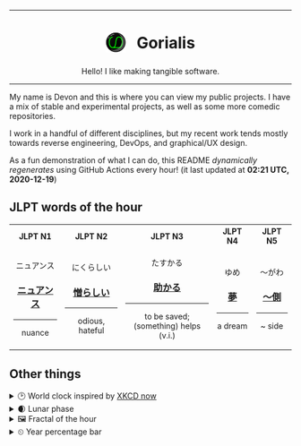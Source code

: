 ***

<h1 align="center">
<sub>
    <img src="readme/resources/avatar.png" height="36">
</sub>
&nbsp;
Gorialis
</h1>
<p align="center">
Hello! I like making tangible software.
</p>

***

My name is Devon and this is where you can view my public projects. I have a mix of stable and experimental projects, as well as some more comedic repositories.

I work in a handful of different disciplines, but my recent work tends mostly towards reverse engineering, DevOps, and graphical/UX design.

As a fun demonstration of what I can do, this README *dynamically regenerates* using GitHub Actions every hour! (it last updated at **02:21 UTC, 2020-12-19**)

<h2>JLPT words of the hour</h2>
<table>
    <tr>
        <th>JLPT N1</th>
        <th>JLPT N2</th>
        <th>JLPT N3</th>
        <th>JLPT N4</th>
        <th>JLPT N5</th>
    </tr>
    <tr>
        <td>
            <p align="center">ニュアンス</p>
            <h3 align="center"><b><a href="https://jisho.org/search/%E3%83%8B%E3%83%A5%E3%82%A2%E3%83%B3%E3%82%B9">ニュアンス</a></b></h3>
            <hr>
            <p align="center">nuance</p>
        </td>
        <td>
            <p align="center">にくらしい</p>
            <h3 align="center"><b><a href="https://jisho.org/search/%E6%86%8E%E3%82%89%E3%81%97%E3%81%84">憎らしい</a></b></h3>
            <hr>
            <p align="center">odious,<wbr> hateful</p>
        </td>
        <td>
            <p align="center">たすかる</p>
            <h3 align="center"><b><a href="https://jisho.org/search/%E5%8A%A9%E3%81%8B%E3%82%8B">助かる</a></b></h3>
            <hr>
            <p align="center">to be saved;<br> (something) helps (v.i.)</p>
        </td>
        <td>
            <p align="center">ゆめ</p>
            <h3 align="center"><b><a href="https://jisho.org/search/%E5%A4%A2">夢</a></b></h3>
            <hr>
            <p align="center">a dream</p>
        </td>
        <td>
            <p align="center">～がわ</p>
            <h3 align="center"><b><a href="https://jisho.org/search/%EF%BD%9E%E5%81%B4">～側</a></b></h3>
            <hr>
            <p align="center">~ side</p>
        </td>
    </tr>
</table>

<h2>Other things</h2>
<details>
<summary>🕑  World clock inspired by <a href="https://xkcd.com/now">XKCD now</a></summary>

> <img src="generated/now.png" width="512">

</details>
<details>
<summary>🌒 Lunar phase</summary>

The moon is approximately 17.01% through its phase (Waxing Crescent).

</details>
<details>
<summary>&#x1f5bc; Fractal of the hour</summary>

> <img src="generated/fractal.png" width="512">

</details>
<details>
<summary>&#x23f2; Year percentage bar</summary>
<pre><code>2020 [███████████████████▁] 96.47%</code></pre>
</details>
